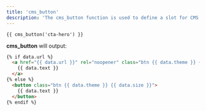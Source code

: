```yaml
---
title: 'cms_button'
description: 'The cms_button function is used to define a slot for CMS driven button content, editable using Blutui Canopy.'
---
```


```canvas {% process=false %}
{{ cms_button('cta-hero') }}
```

**cms_button** will output:

```html {% process=false %}
{% if data.url %}
  <a href="{{ data.url }}" rel="noopener" class="btn {{ data.theme }} {{ data.size }}" {% if data.opens_new_tab %}target="_blank"{% endif %}>
    {{ data.text }}
  </a>
{% else %}
  <button class="btn {{ data.theme }} {{ data.size }}">
    {{ data.text }}
  </button>
{% endif %}
```
